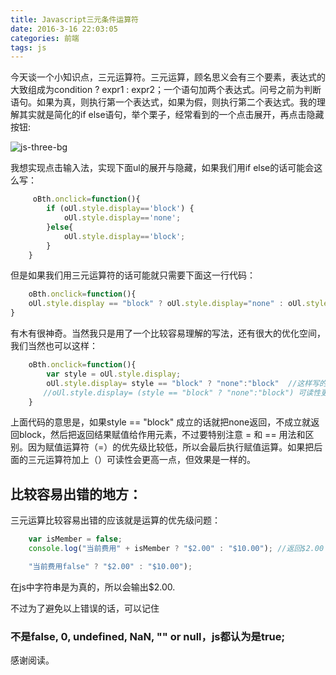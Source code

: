```yaml
---
title: Javascript三元条件运算符
date: 2016-3-16 22:03:05
categories: 前端
tags: js
---
```



今天谈一个小知识点，三元运算符。三元运算，顾名思义会有三个要素，表达式的大致组成为condition ? expr1 : expr2；一个语句加两个表达式。问号之前为判断语句。如果为真，则执行第一个表达式，如果为假，则执行第二个表达式。我的理解其实就是简化的if else语句，举个栗子，经常看到的一个点击展开，再点击隐藏按钮:

![js-three-bg](uploads/three.png)

我想实现点击输入法，实现下面ul的展开与隐藏，如果我们用if else的话可能会这么写：

<!-- more -->

```js
     oBth.onclick=function(){
        if (oUl.style.display=='block') {
            oUl.style.display=='none';
        }else{
            oUl.style.display=='block';
        }
    }
```
但是如果我们用三元运算符的话可能就只需要下面这一行代码：

```js
    oBth.onclick=function(){
    oUl.style.display == "block" ? oUl.style.display="none" : oUl.style.display="block"
}
```

有木有很神奇。当然我只是用了一个比较容易理解的写法，还有很大的优化空间，我们当然也可以这样：

```js
    oBth.onclick=function(){
        var style = oUl.style.display;
        oUl.style.display= style == "block" ? "none":"block"  //这样写的话就一定不能忘了把运算结果重新赋值给元素 - -
　　    //oUl.style.display= (style == "block" ? "none":"block") 可读性更高
    }
```

上面代码的意思是，如果style == "block" 成立的话就把none返回，不成立就返回block，然后把返回结果赋值给作用元素，不过要特别注意 = 和 == 用法和区别。因为赋值运算符（=）的优先级比较低，所以会最后执行赋值运算。如果把后面的三元运算符加上（）可读性会更高一点，但效果是一样的。

## 比较容易出错的地方：

三元运算比较容易出错的应该就是运算的优先级问题：

```js
    var isMember = false;
    console.log("当前费用" + isMember ? "$2.00" : "$10.00"); //返回$2.00
```

```js
    "当前费用false" ? "$2.00" : "$10.00");
```
在js中字符串是为真的，所以会输出$2.00.

不过为了避免以上错误的话，可以记住
### 不是false, 0, undefined, NaN, "" or null，js都认为是true;
感谢阅读。
